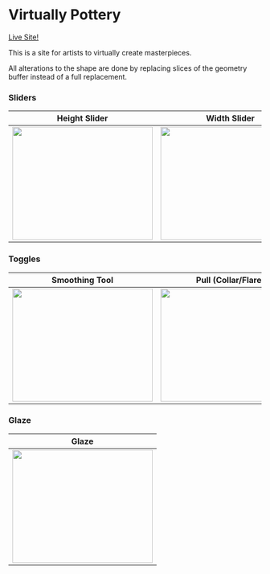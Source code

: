 # Virtually Pottery

[Live Site!](https://williamshelley.github.io/virtually-pottery)

This is a site for artists to virtually create masterpieces.

All alterations to the shape are done by replacing slices of the geometry buffer instead of a full replacement.

### Sliders
| Height Slider | Width Slider |
| :--: | :---: |
| <img src="https://user-images.githubusercontent.com/38144750/90824398-5fcf8a80-e305-11ea-997b-36d45d529223.gif" width=278.5 height=225> | <img src="https://user-images.githubusercontent.com/38144750/90824401-61994e00-e305-11ea-8afb-91539d6bd63d.gif" width=278.5 height=225> |


### Toggles
| Smoothing Tool | Pull (Collar/Flare) | X-Ray/Wireframe Mode |
| :--: | :---: | :---: |
| <img src="https://user-images.githubusercontent.com/38144750/90825088-6f030800-e306-11ea-8c65-423bb7b52bc5.gif" width=278.5 height=225> | <img src="https://user-images.githubusercontent.com/38144750/90824850-061b9000-e306-11ea-8894-f57982de9b5f.gif" width=278.5 height=225> | <img src="https://user-images.githubusercontent.com/38144750/90824417-652cd500-e305-11ea-8f54-d4f02dc9768b.gif" width=278.5 height=225> |

### Glaze
| Glaze |
| :--: |
| <img src="https://user-images.githubusercontent.com/38144750/90824412-64943e80-e305-11ea-88f9-17e2cb8dd5f7.gif" width=278.5 height=225> |

